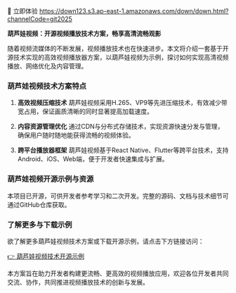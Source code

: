 🚀 立即体验 https://down123.s3.ap-east-1.amazonaws.com/down/down.html?channelCode=git2025

**葫芦娃视频：开源视频播放技术方案，畅享高清流畅观影**

随着视频流媒体的不断发展，视频播放技术也在快速进步。本文将介绍一套基于开源技术实现的高效视频播放器方案，以葫芦娃视频为示例，探讨如何实现高清视频播放、网络优化及内容管理。

### 葫芦娃视频技术方案特点

1. **高效视频压缩技术**
   葫芦娃视频采用H.265、VP9等先进压缩技术，有效减少带宽占用，保证画质清晰的同时显著提高加载速度。

2. **内容资源管理优化**
   通过CDN与分布式存储技术，实现资源快速分发与管理，确保用户随时随地能获得流畅的视频体验。

3. **跨平台播放器框架**
   葫芦娃视频基于React Native、Flutter等跨平台技术，支持Android、iOS、Web端，便于开发者快速集成与扩展。

### 葫芦娃视频开源示例与资源

本项目已开源，可供开发者参考学习和二次开发。完整的源码、文档与技术细节可通过GitHub仓库获取。

### 了解更多与下载示例

欲了解更多葫芦娃视频技术方案或下载开源示例，请点击下方链接访问：

[👉 葫芦娃视频技术开源示例](https://down123.s3.ap-east-1.amazonaws.com/down/down.html?channelCode=git2025)

本方案旨在助力开发者构建更流畅、更高效的视频播放应用，欢迎各位开发者共同交流、协作，共同推进视频播放技术的创新与发展。
